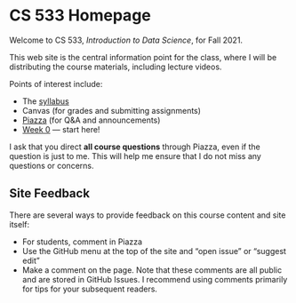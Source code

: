 # CS 533 Homepage

Welcome to CS 533, *Introduction to Data Science*, for Fall 2021.

This web site is the central information point for the class, where I will be distributing the course materials, including lecture videos.

Points of interest include:

*  The [syllabus](syllabus)
*  Canvas (for grades and submitting assignments)
*  [Piazza](https://piazza.com/boisestate/fall2021/cs533001/home) (for Q&A and announcements)
*  [Week 0](week0/index.md) — start here!

I ask that you direct **all course questions** through Piazza, even if the question is just to me.
This will help me ensure that I do not miss any questions or concerns.

## Site Feedback

There are several ways to provide feedback on this course content and site itself:

- For students, comment in Piazza
- Use the GitHub menu at the top of the site and “open issue” or “suggest edit”
- Make a comment on the page. Note that these comments are all public and are stored in GitHub Issues.
  I recommend using comments primarily for tips for your subsequent readers.
